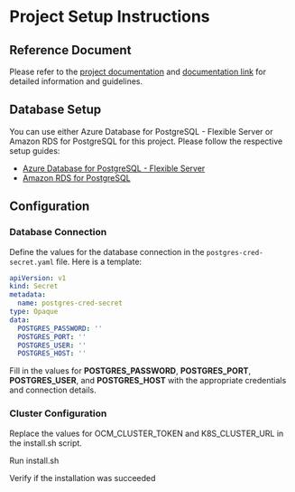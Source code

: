 # Project Setup Instructions

## Reference Document

Please refer to the [project documentation](https://docs.google.com/document/d/1OUA5uhsZN0KhUSAln_ohvBRg3hyVx3wyYyddUB-fjlQ/edit#heading=h.hg9hpw7e08uo) and
[documentation link](https://github.com/janus-idp/operator/pull/368) for detailed information and guidelines.

## Database Setup

You can use either Azure Database for PostgreSQL - Flexible Server or Amazon RDS for PostgreSQL for this project. Please follow the respective setup guides:

- [Azure Database for PostgreSQL - Flexible Server](https://learn.microsoft.com/en-gb/azure/postgresql/flexible-server/overview)
- [Amazon RDS for PostgreSQL](https://aws.amazon.com/rds/postgresql/)

## Configuration

### Database Connection

Define the values for the database connection in the `postgres-cred-secret.yaml` file. Here is a template:

```yaml
apiVersion: v1
kind: Secret
metadata:
  name: postgres-cred-secret
type: Opaque
data:
  POSTGRES_PASSWORD: ''
  POSTGRES_PORT: ''
  POSTGRES_USER: ''
  POSTGRES_HOST: ''
```

Fill in the values for **POSTGRES_PASSWORD**, **POSTGRES_PORT**, **POSTGRES_USER**, and **POSTGRES_HOST** with the appropriate credentials and connection details.

### Cluster Configuration

Replace the values for OCM_CLUSTER_TOKEN and K8S_CLUSTER_URL in the install.sh script.

Run install.sh

Verify if the installation was succeeded
